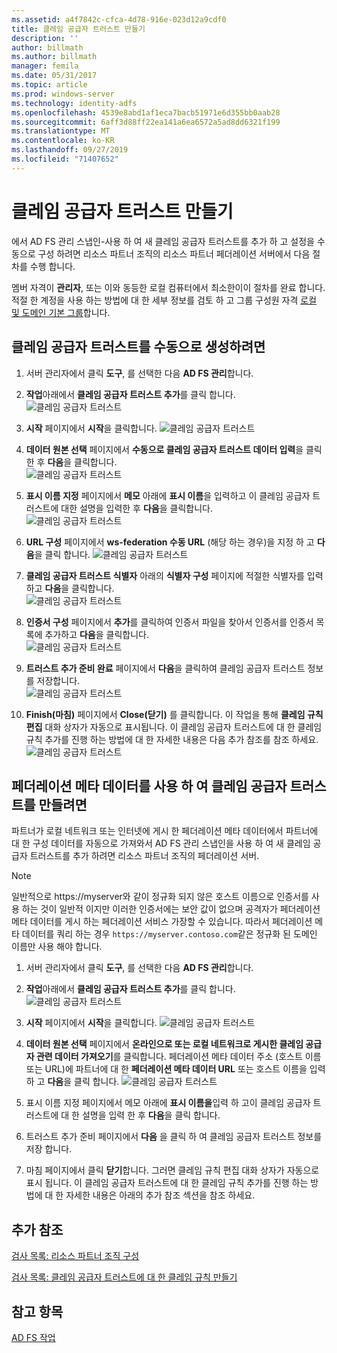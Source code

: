 ```yaml
---
ms.assetid: a4f7842c-cfca-4d78-916e-023d12a9cdf0
title: 클레임 공급자 트러스트 만들기
description: ''
author: billmath
ms.author: billmath
manager: femila
ms.date: 05/31/2017
ms.topic: article
ms.prod: windows-server
ms.technology: identity-adfs
ms.openlocfilehash: 4539e8abd1af1eca7bacb51971e6d355bb0aab28
ms.sourcegitcommit: 6aff3d88ff22ea141a6ea6572a5ad8dd6321f199
ms.translationtype: MT
ms.contentlocale: ko-KR
ms.lasthandoff: 09/27/2019
ms.locfileid: "71407652"
---
```

# <a name="create-a-claims-provider-trust"></a>클레임 공급자 트러스트 만들기

에서 AD FS 관리 스냅인\-사용 하 여 새 클레임 공급자 트러스트를 추가 하 고 설정을 수동으로 구성 하려면 리소스 파트너 조직의 리소스 파트너 페더레이션 서버에서 다음 절차를 수행 합니다.  
  
멤버 자격이 **관리자**, 또는 이와 동등한 로컬 컴퓨터에서 최소한이이 절차를 완료 합니다.  적절 한 계정을 사용 하는 방법에 대 한 세부 정보를 검토 하 고 그룹 구성원 자격 [로컬 및 도메인 기본 그룹](https://go.microsoft.com/fwlink/?LinkId=83477)합니다.   
  
## <a name="to-create-a-claims-provider-trust-manually"></a>클레임 공급자 트러스트를 수동으로 생성하려면  
  
1.  서버 관리자에서 클릭 **도구**, 를 선택한 다음 **AD FS 관리**합니다.  
  
2.  **작업**아래에서 **클레임 공급자 트러스트 추가**를 클릭 합니다.  
![클레임 공급자 트러스트](media/Create-a-Claims-Provider-Trust/addclaim1.PNG)   
  
3.  **시작** 페이지에서 **시작**을 클릭합니다. 
![클레임 공급자 트러스트](media/Create-a-Claims-Provider-Trust/addclaim2.PNG)    
  
4.  **데이터 원본 선택** 페이지에서 **수동으로 클레임 공급자 트러스트 데이터 입력**을 클릭한 후 **다음**을 클릭합니다.  
![클레임 공급자 트러스트](media/Create-a-Claims-Provider-Trust/addclaim3.PNG)     

5.  **표시 이름 지정** 페이지에서 **메모** 아래에 **표시 이름**을 입력하고 이 클레임 공급자 트러스트에 대한 설명을 입력한 후 **다음**을 클릭합니다.  
![클레임 공급자 트러스트](media/Create-a-Claims-Provider-Trust/addclaim4.PNG)     

6.  **URL 구성** 페이지에서 **ws-federation 수동 URL** (해당 하는 경우)을 지정 하 고 **다음**을 클릭 합니다.
![클레임 공급자 트러스트](media/Create-a-Claims-Provider-Trust/addclaim5.PNG)     

8. **클레임 공급자 트러스트 식별자** 아래의 **식별자 구성** 페이지에 적절한 식별자를 입력하고 **다음**을 클릭합니다.  
![클레임 공급자 트러스트](media/Create-a-Claims-Provider-Trust/addclaim6.PNG)    

9. **인증서 구성** 페이지에서 **추가**를 클릭하여 인증서 파일을 찾아서 인증서를 인증서 목록에 추가하고 **다음**을 클릭합니다.  
![클레임 공급자 트러스트](media/Create-a-Claims-Provider-Trust/addclaim7.PNG)    

10. **트러스트 추가 준비 완료** 페이지에서 **다음**을 클릭하여 클레임 공급자 트러스트 정보를 저장합니다.  
![클레임 공급자 트러스트](media/Create-a-Claims-Provider-Trust/addclaim8.PNG)    

11. **Finish(마침)** 페이지에서 **Close(닫기)** 를 클릭합니다. 이 작업을 통해 **클레임 규칙 편집** 대화 상자가 자동으로 표시됩니다. 이 클레임 공급자 트러스트에 대 한 클레임 규칙 추가를 진행 하는 방법에 대 한 자세한 내용은 다음 추가 참조를 참조 하세요.  
![클레임 공급자 트러스트](media/Create-a-Claims-Provider-Trust/addclaim9.PNG)

## <a name="to-create-a-claims-provider-trust-using-federation-metadata"></a>페더레이션 메타 데이터를 사용 하 여 클레임 공급자 트러스트를 만들려면
파트너가 로컬 네트워크 또는 인터넷에 게시 한 페더레이션 메타 데이터에서 파트너에 대 한 구성 데이터를 자동으로 가져와서 AD FS 관리 스냅인을 사용 하 여 새 클레임 공급자 트러스트를 추가 하려면 리소스 파트너 조직의 페더레이션 서버.

>[!NOTE]
>일반적으로 https:\//myserver와 같이 정규화 되지 않은 호스트 이름으로 인증서를 사용 하는 것이 일반적 이지만 이러한 인증서에는 보안 값이 없으며 공격자가 페더레이션 메타 데이터를 게시 하는 페더레이션 서비스 가장할 수 있습니다. 따라서 페더레이션 메타 데이터를 쿼리 하는 경우 `https://myserver.contoso.com`같은 정규화 된 도메인 이름만 사용 해야 합니다.

1.  서버 관리자에서 클릭 **도구**, 를 선택한 다음 **AD FS 관리**합니다.  
  
2.  **작업**아래에서 **클레임 공급자 트러스트 추가**를 클릭 합니다.  
![클레임 공급자 트러스트](media/Create-a-Claims-Provider-Trust/addclaim1.PNG)   
  
3.  **시작** 페이지에서 **시작**을 클릭합니다. 
![클레임 공급자 트러스트](media/Create-a-Claims-Provider-Trust/addclaim2.PNG)    
  
4.  **데이터 원본 선택** 페이지에서 **온라인으로 또는 로컬 네트워크로 게시한 클레임 공급자 관련 데이터 가져오기**를 클릭합니다. 페더레이션 메타 데이터 주소 (호스트 이름 또는 URL)에 파트너에 대 한 **페더레이션 메타 데이터 URL** 또는 호스트 이름을 입력 하 고 **다음**을 클릭 합니다.
![클레임 공급자 트러스트](media/Create-a-Claims-Provider-Trust/addclaim10.PNG)    

5.  표시 이름 지정 페이지에서 메모 아래에 **표시 이름을**입력 하 고이 클레임 공급자 트러스트에 대 한 설명을 입력 한 후 **다음**을 클릭 합니다.

6.  트러스트 추가 준비 페이지에서 **다음** 을 클릭 하 여 클레임 공급자 트러스트 정보를 저장 합니다.

7.  마침 페이지에서 클릭 **닫기**합니다. 그러면 클레임 규칙 편집 대화 상자가 자동으로 표시 됩니다. 이 클레임 공급자 트러스트에 대 한 클레임 규칙 추가를 진행 하는 방법에 대 한 자세한 내용은 아래의 추가 참조 섹션을 참조 하세요.



    
## <a name="additional-references"></a>추가 참조  
[검사 목록: 리소스 파트너 조직 구성](../../ad-fs/deployment/Checklist--Configuring-the-Resource-Partner-Organization.md)  
  
[검사 목록: 클레임 공급자 트러스트에 대 한 클레임 규칙 만들기](../../ad-fs/deployment/Checklist--Creating-Claim-Rules-for-a-Claims-Provider-Trust.md)  
  
## <a name="see-also"></a>참고 항목  
[AD FS 작업](../../ad-fs/AD-FS-2016-Operations.md) 
  
